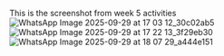 This is the screenshot from week 5 activities
![WhatsApp Image 2025-09-29 at 17 03 12_30c02ab5](https://github.com/user-attachments/assets/989d65ea-9251-4748-b15d-2fd80e07342a)
![WhatsApp Image 2025-09-29 at 17 22 13_3f29eb30](https://github.com/user-attachments/assets/b328bc83-f0e7-4a14-9007-bc019e9f3423)
![WhatsApp Image 2025-09-29 at 18 07 29_a444e151](https://github.com/user-attachments/assets/ba194b1f-290c-4ccd-b746-f61cf446aa6a)
